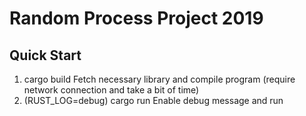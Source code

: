 Random Process Project 2019
===

## Quick Start
1. cargo build
Fetch necessary library and compile program (require network connection and take a bit of time)
2. (RUST_LOG=debug) cargo run
Enable debug message and run
